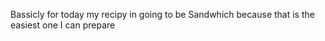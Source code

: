 Bassicly for today my recipy in going to be Sandwhich because that is the easiest one I can prepare  